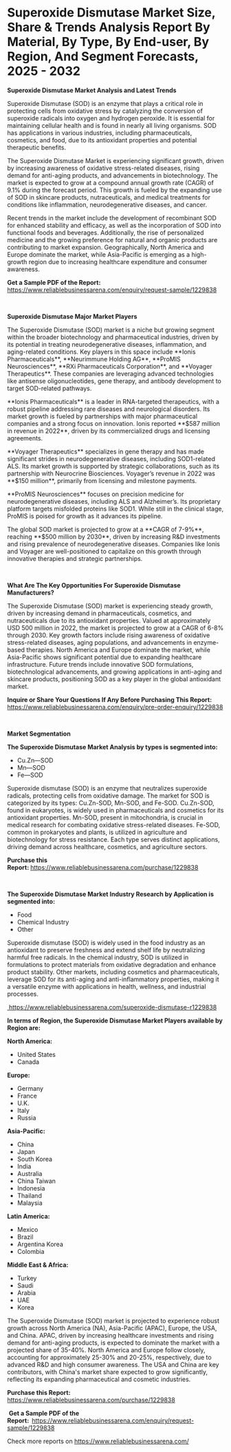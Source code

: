<p><h1>Superoxide Dismutase Market Size, Share & Trends Analysis Report By Material, By Type, By End-user, By Region, And Segment Forecasts, 2025 - 2032</h1></p><p><strong>Superoxide Dismutase Market Analysis and Latest Trends</strong></p>
<p><p>Superoxide Dismutase (SOD) is an enzyme that plays a critical role in protecting cells from oxidative stress by catalyzing the conversion of superoxide radicals into oxygen and hydrogen peroxide. It is essential for maintaining cellular health and is found in nearly all living organisms. SOD has applications in various industries, including pharmaceuticals, cosmetics, and food, due to its antioxidant properties and potential therapeutic benefits.</p><p>The Superoxide Dismutase Market is experiencing significant growth, driven by increasing awareness of oxidative stress-related diseases, rising demand for anti-aging products, and advancements in biotechnology. The market is expected to grow at a compound annual growth rate (CAGR) of 9.1% during the forecast period. This growth is fueled by the expanding use of SOD in skincare products, nutraceuticals, and medical treatments for conditions like inflammation, neurodegenerative diseases, and cancer.</p><p>Recent trends in the market include the development of recombinant SOD for enhanced stability and efficacy, as well as the incorporation of SOD into functional foods and beverages. Additionally, the rise of personalized medicine and the growing preference for natural and organic products are contributing to market expansion. Geographically, North America and Europe dominate the market, while Asia-Pacific is emerging as a high-growth region due to increasing healthcare expenditure and consumer awareness.</p></p>
<p><strong>Get a Sample PDF of the Report:&nbsp;</strong> <a href="https://www.reliablebusinessarena.com/enquiry/request-sample/1229838?utm_campaign=1841&utm_medium=2&utm_source=Github&utm_content=ia&utm_term=27012025&utm_id=superoxide-dismutase">https://www.reliablebusinessarena.com/enquiry/request-sample/1229838</a></p>
<p>&nbsp;</p>
<p><strong>Superoxide Dismutase Major Market Players</strong></p>
<p><p>The Superoxide Dismutase (SOD) market is a niche but growing segment within the broader biotechnology and pharmaceutical industries, driven by its potential in treating neurodegenerative diseases, inflammation, and aging-related conditions. Key players in this space include **Ionis Pharmaceuticals**, **Neurimmune Holding AG**, **ProMIS Neurosciences**, **RXi Pharmaceuticals Corporation**, and **Voyager Therapeutics**. These companies are leveraging advanced technologies like antisense oligonucleotides, gene therapy, and antibody development to target SOD-related pathways.</p><p>**Ionis Pharmaceuticals** is a leader in RNA-targeted therapeutics, with a robust pipeline addressing rare diseases and neurological disorders. Its market growth is fueled by partnerships with major pharmaceutical companies and a strong focus on innovation. Ionis reported **$587 million in revenue in 2022**, driven by its commercialized drugs and licensing agreements.</p><p>**Voyager Therapeutics** specializes in gene therapy and has made significant strides in neurodegenerative diseases, including SOD1-related ALS. Its market growth is supported by strategic collaborations, such as its partnership with Neurocrine Biosciences. Voyager’s revenue in 2022 was **$150 million**, primarily from licensing and milestone payments.</p><p>**ProMIS Neurosciences** focuses on precision medicine for neurodegenerative diseases, including ALS and Alzheimer’s. Its proprietary platform targets misfolded proteins like SOD1. While still in the clinical stage, ProMIS is poised for growth as it advances its pipeline.</p><p>The global SOD market is projected to grow at a **CAGR of 7-9%**, reaching **$500 million by 2030**, driven by increasing R&D investments and rising prevalence of neurodegenerative diseases. Companies like Ionis and Voyager are well-positioned to capitalize on this growth through innovative therapies and strategic partnerships.</p></p>
<p>&nbsp;</p>
<p><strong>What Are The Key Opportunities For Superoxide Dismutase Manufacturers?</strong></p>
<p><p>The Superoxide Dismutase (SOD) market is experiencing steady growth, driven by increasing demand in pharmaceuticals, cosmetics, and nutraceuticals due to its antioxidant properties. Valued at approximately USD 500 million in 2022, the market is projected to grow at a CAGR of 6-8% through 2030. Key growth factors include rising awareness of oxidative stress-related diseases, aging populations, and advancements in enzyme-based therapies. North America and Europe dominate the market, while Asia-Pacific shows significant potential due to expanding healthcare infrastructure. Future trends include innovative SOD formulations, biotechnological advancements, and growing applications in anti-aging and skincare products, positioning SOD as a key player in the global antioxidant market.</p></p>
<p><strong>Inquire or Share Your Questions If Any Before Purchasing This Report:</strong> <a href="https://www.reliablebusinessarena.com/enquiry/pre-order-enquiry/1229838?utm_campaign=1841&utm_medium=2&utm_source=Github&utm_content=ia&utm_term=27012025&utm_id=superoxide-dismutase">https://www.reliablebusinessarena.com/enquiry/pre-order-enquiry/1229838</a></p>
<p>&nbsp;</p>
<p><strong>Market Segmentation</strong></p>
<p><strong>The Superoxide Dismutase Market Analysis by types is segmented into:</strong></p>
<p><ul><li>Cu.Zn—SOD</li><li>Mn—SOD</li><li>Fe—SOD</li></ul></p>
<p><p>Superoxide dismutase (SOD) is an enzyme that neutralizes superoxide radicals, protecting cells from oxidative damage. The market for SOD is categorized by its types: Cu.Zn-SOD, Mn-SOD, and Fe-SOD. Cu.Zn-SOD, found in eukaryotes, is widely used in pharmaceuticals and cosmetics for its antioxidant properties. Mn-SOD, present in mitochondria, is crucial in medical research for combating oxidative stress-related diseases. Fe-SOD, common in prokaryotes and plants, is utilized in agriculture and biotechnology for stress resistance. Each type serves distinct applications, driving demand across healthcare, cosmetics, and agriculture sectors.</p></p>
<p><strong>Purchase this Report:&nbsp;</strong><a href="https://www.reliablebusinessarena.com/purchase/1229838?utm_campaign=1841&utm_medium=2&utm_source=Github&utm_content=ia&utm_term=27012025&utm_id=superoxide-dismutase">https://www.reliablebusinessarena.com/purchase/1229838</a></p>
<p>&nbsp;</p>
<p><strong>The Superoxide Dismutase Market Industry Research by Application is segmented into:</strong></p>
<p><ul><li>Food</li><li>Chemical Industry</li><li>Other</li></ul></p>
<p><p>Superoxide dismutase (SOD) is widely used in the food industry as an antioxidant to preserve freshness and extend shelf life by neutralizing harmful free radicals. In the chemical industry, SOD is utilized in formulations to protect materials from oxidative degradation and enhance product stability. Other markets, including cosmetics and pharmaceuticals, leverage SOD for its anti-aging and anti-inflammatory properties, making it a versatile enzyme with applications in health, wellness, and industrial processes.</p></p>
<p><a href="https://www.reliablebusinessarena.com/superoxide-dismutase-r1229838?utm_campaign=1841&utm_medium=2&utm_source=Github&utm_content=ia&utm_term=27012025&utm_id=superoxide-dismutase">&nbsp;https://www.reliablebusinessarena.com/superoxide-dismutase-r1229838</a></p>
<p><strong>In terms of Region, the Superoxide Dismutase Market Players available by Region are:</strong></p>
<p>
    <p> <strong> North America: </strong>
        <ul>
            <li>United States</li>
            <li>Canada</li>
        </ul>
        </p> 
    <p> <strong> Europe: </strong>
        <ul>
            <li>Germany</li>
            <li>France</li>
            <li>U.K.</li>
            <li>Italy</li>
            <li>Russia</li>
        </ul>
        </p> 
    <p> <strong> Asia-Pacific: </strong>
        <ul>
            <li>China</li>
            <li>Japan</li>
            <li>South Korea</li>
            <li>India</li>
            <li>Australia</li>
            <li>China Taiwan</li>
            <li>Indonesia</li>
            <li>Thailand</li>
            <li>Malaysia</li>
        </ul>
        </p> 
    <p> <strong> Latin America: </strong>
        <ul>
            <li>Mexico</li>
            <li>Brazil</li>
            <li>Argentina Korea</li>
            <li>Colombia</li>
        </ul>
        </p> 
    <p> <strong> Middle East & Africa: </strong>
        <ul>
            <li>Turkey</li>
            <li>Saudi</li>
            <li>Arabia</li>
            <li>UAE</li>
            <li>Korea</li>
        </ul>
    </p>
    </p>
<p><p>The Superoxide Dismutase (SOD) market is projected to experience robust growth across North America (NA), Asia-Pacific (APAC), Europe, the USA, and China. APAC, driven by increasing healthcare investments and rising demand for anti-aging products, is expected to dominate the market with a projected share of 35-40%. North America and Europe follow closely, accounting for approximately 25-30% and 20-25%, respectively, due to advanced R&D and high consumer awareness. The USA and China are key contributors, with China's market share expected to grow significantly, reflecting its expanding pharmaceutical and cosmetic industries.</p></p>
<p><strong>Purchase this Report: </strong><a href="https://www.reliablebusinessarena.com/purchase/1229838?utm_campaign=1841&utm_medium=2&utm_source=Github&utm_content=ia&utm_term=27012025&utm_id=superoxide-dismutase">https://www.reliablebusinessarena.com/purchase/1229838</a></p>
<p>&nbsp;<strong>Get a Sample PDF of the Report:&nbsp;&nbsp;</strong><a href="https://www.reliablebusinessarena.com/enquiry/request-sample/1229838?utm_campaign=1841&utm_medium=2&utm_source=Github&utm_content=ia&utm_term=27012025&utm_id=superoxide-dismutase">https://www.reliablebusinessarena.com/enquiry/request-sample/1229838</a></p>
<p><strong></strong></p>
<p>Check more reports on <a href="https://www.reliablebusinessarena.com/?utm_campaign=1841&utm_medium=2&utm_source=Github&utm_content=ia&utm_term=27012025&utm_id=superoxide-dismutase">https://www.reliablebusinessarena.com/</a></p>